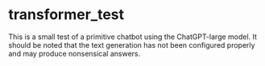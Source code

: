 # transformer_test




This is a small test of a primitive chatbot using the ChatGPT-large model. It should be noted that the text generation has not been configured properly and may produce nonsensical answers.
